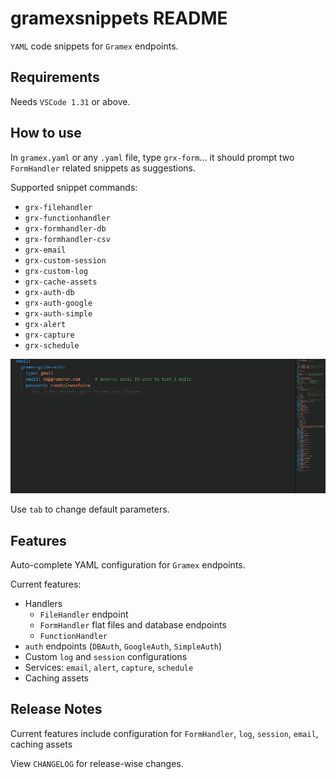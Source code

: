 # gramexsnippets README

`YAML` code snippets for `Gramex` endpoints.

## Requirements

Needs `VSCode 1.31` or above.

## How to use

In `gramex.yaml` or any `.yaml` file, type `grx-form`... it should prompt two `FormHandler` related snippets as suggestions.

Supported snippet commands:

- `grx-filehandler`
- `grx-functionhandler`
- `grx-formhandler-db`
- `grx-formhandler-csv`
- `grx-email`
- `grx-custom-session`
- `grx-custom-log`
- `grx-cache-assets`
- `grx-auth-db`
- `grx-auth-google`
- `grx-auth-simple`
- `grx-alert`
- `grx-capture`
- `grx-schedule`

![how gramex snippet works](images/gramex-snippets.gif)

Use `tab` to change default parameters.

## Features

Auto-complete YAML configuration for `Gramex` endpoints.

Current features:

- Handlers
  - `FileHandler` endpoint
  - `FormHandler` flat files and database endpoints
  - `FunctionHandler`
- `auth` endpoints (`DBAuth`, `GoogleAuth`, `SimpleAuth`)
- Custom `log` and `session` configurations
- Services: `email`, `alert`, `capture`, `schedule`
- Caching assets

## Release Notes

Current features include configuration for `FormHandler`, `log`, `session`, `email`, caching assets

View `CHANGELOG` for release-wise changes.
